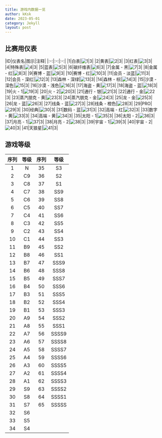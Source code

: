 ```yaml
---
title: 游戏内数据一览
author: kKsk
date: 2023-05-01
category: Jekyll
layout: post
---
```


## 比赛用仪表

<div class="table-wrapper" markdown="block">

|ID|仪表名|图示|注释|
|:-:|:-:|:-:|
|1|白表|![1](https://pic.imgdb.cn/item/63fb8531f144a01007aa5ce9.png)|3|
|2|黄表|![2](https://pic.imgdb.cn/item/63fb8564f144a01007aaa6c2.png)|3|
|3|红表|![3](https://pic.imgdb.cn/item/63fb8564f144a01007aaa6e9.png)|3|
|4|特殊表|![4](https://pic.imgdb.cn/item/63fb8564f144a01007aaa729.png)|3|
|5|蓝表|![5](https://pic.imgdb.cn/item/63fb8565f144a01007aaa77c.png)|3|
|6|碳纤维表|![6](https://pic.imgdb.cn/item/63fb8565f144a01007aaa7a7.png)|3|
|7|金属 - 黑|![7](https://pic.imgdb.cn/item/63fbf8cdf144a0100726df52.png)|3|
|8|金属 - 红|![8](https://pic.imgdb.cn/item/63fbf8eff144a010072700ec.png)|3|
|9|赛博 - 蓝|![9](https://pic.imgdb.cn/item/63fbf908f144a01007271715.png)|3|
|10|赛博 - 红|![10](https://pic.imgdb.cn/item/63fbf923f144a0100727308c.png)|3|
|11|会员 - 淡蓝|![11](https://pic.imgdb.cn/item/63fbf938f144a01007274791.png)|3|
|12|会员 - 深红|![12](https://pic.imgdb.cn/item/63fbf959f144a01007276eec.png)|3|
|13|森林 - 深绿|![13](https://pic.imgdb.cn/item/63fbf968f144a01007278f12.png)|3|
|14|森林 - 棕|![14](https://pic.imgdb.cn/item/63fbf97ef144a0100727b581.png)|3|
|15|沙漠 - 深色|![15](https://pic.imgdb.cn/item/63fbf999f144a0100727dee2.png)|3|
|16|沙漠 - 浅色|![16](https://pic.imgdb.cn/item/63fbf9b8f144a010072821b7.png)|3|
|17|海盗 - 黄|![17](https://pic.imgdb.cn/item/63fbf9e3f144a01007287e90.png)|3|
|18|海盗 - 蓝|![18](https://pic.imgdb.cn/item/63fbf9f7f144a01007289785.png)|3|
|19|火 - 1|![19](https://pic.imgdb.cn/item/63fbfa12f144a0100728b321.png)|3|
|20|火 - 2|![20](https://pic.imgdb.cn/item/63fbfa12f144a0100728b335.png)|3|
|21|通行 - 银|![21](https://pic.imgdb.cn/item/63fbfa48f144a010072916f0.png)|3|
|22|通行 - 金|![22](https://pic.imgdb.cn/item/63fbfa49f144a0100729170b.png)|3|
|23|蒸汽朋克 - 黄|![23](https://pic.imgdb.cn/item/63fbfa80f144a01007296e1e.png)|3|
|24|蒸汽朋克 - 金|![24](https://pic.imgdb.cn/item/63fbfa80f144a01007296e3f.png)|3|
|25|龙 - 金|![25](https://pic.imgdb.cn/item/63fbfaa5f144a0100729953d.png)|3|
|26|龙 - 蓝|![26](https://pic.imgdb.cn/item/63fbfaa5f144a0100729954c.png)|3|
|27|线条 - 蓝|![27](https://pic.imgdb.cn/item/63fbfad1f144a0100729eb04.png)|3|
|28|线条 - 橙色|![28](https://pic.imgdb.cn/item/63fbfad1f144a0100729ebfe.png)|3|
|29|PRO|![29](https://pic.imgdb.cn/item/63fbfb39f144a010072aeac8.png)|3|
|30|经典|![30](https://pic.imgdb.cn/item/63fbfb39f144a010072aeae9.png)|3|
|31|数码 - 蓝|![31](https://pic.imgdb.cn/item/63fbfb39f144a010072aeb1b.png)|3|
|32|高端 - 红|![32](https://pic.imgdb.cn/item/63fbfb3af144a010072aeb5a.png)|3|
|33|数字 - 黄|![33](https://pic.imgdb.cn/item/63fbfb39f144a010072aea96.png)|3|
|34|高端 - 黄|![34](https://pic.imgdb.cn/item/63fc027df144a01007339413.png)|3|
|35|太阳 - 1|![35](https://pic.imgdb.cn/item/63fc0295f144a0100733ad35.png)|3|
|36|太阳 - 2|![36](https://pic.imgdb.cn/item/63fc0295f144a0100733ad4a.png)|3|
|37|月亮 - 1|![37](https://pic.imgdb.cn/item/63fc0295f144a0100733ad73.png)|3|
|38|月亮 - 2|![38](https://pic.imgdb.cn/item/63fc0295f144a0100733ad96.png)|3|
|39|宇宙 - 1|![39](https://pic.imgdb.cn/item/63fc02f7f144a010073418c7.png)|3|
|40|宇宙 - 2|![40](https://pic.imgdb.cn/item/63fc02f7f144a010073418dd.png)|3|
|41|天狼星|![41](https://pic.imgdb.cn/item/63fc02f7f144a010073418f8.png)|3|

</div>

## 游戏等级

<div class="table-wrapper" markdown="block">

|序列|等级|序列|等级|
|:-:|:-:|:-:|:-:|
|1|N|35|S3|
|2|C9|36|S2|
|3|C8|37|S1|
|4|C7|38|SS9|
|5|C6|39|SS8|
|6|C5|40|SS7|
|7|C4|41|SS6|
|8|C3|42|SS5|
|9|C2|43|SS4|
|10|C1|44|SS3|
|11|B9|45|SS2|
|12|B8|46|SS1|
|13|B7|47|SSS9|
|14|B6|48|SSS8|
|15|B5|49|SSS7|
|16|B4|50|SSS6|
|17|B3|51|SSS5|
|18|B2|52|SSS4|
|19|B1|53|SSS3|
|20|A9|54|SSS2|
|21|A8|55|SSS1|
|22|A7|56|SSSS9|
|23|A6|57|SSSS8|
|24|A5|58|SSSS7|
|25|A4|59|SSSS6|
|26|A3|60|SSSS5|
|27|A2|61|SSSS4|
|28|A1|62|SSSS3|
|29|S9|63|SSSS2|
|30|S8|64|SSSS1|
|31|S7|65|SSSSS|
|32|S6|
|33|S5|
|34|S4|

</div>
